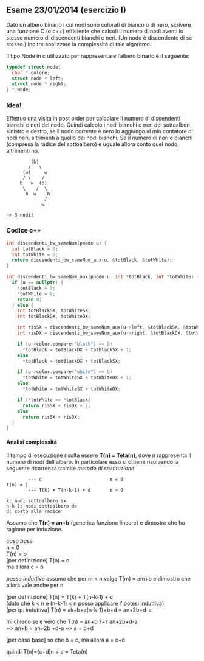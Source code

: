 ## Esame 23/01/2014 (esercizio I)

Dato un albero binario i cui nodi sono colorati di bianco o di nero, scrivere una funzione C (o c++) efficiente che calcoli il numero di nodi aventi lo stesso numero di discendenti bianchi e neri. (Un nodo è discendente di se stesso.) Inoltre analizzare la complessità di tale algoritmo.

Il tipo Node in c utilizzato per rappresentare l’albero binario è il seguente:

```c
typedef struct node{
  char * colore;
  struct node * left;
  struct node * right;
} * Node;
```

### Idea!

Effettuo una visita in post order per calcolare il numero di discendenti bianchi e neri del nodo. Quindi calcolo i nodi bianchi e neri dei sottoalberi sinistro e destro, se il nodo corrente è nero lo aggiungo al mio contatore di nodi neri, altrimenti a quello dei nodi bianchi. Se il numero di neri e bianchi (compresa la radice del sottoalbero) è uguale allora conto quel nodo, altrimenti no.

```
         (b)
        /   \
      (w)     w
      / \    /
     b   w  (b)
      \    /  \
       b  w    b
              /
             w

~> 3 nodi!
```

### Codice c++

```c++
int discendenti_bw_sameNum(pnode u) {
  int totBlack = 0;
  int totWhite = 0;
  return discendenti_bw_sameNum_aux(u, &totBlack, &totWhite);
}

int discendenti_bw_sameNum_aux(pnode u, int *totBlack, int *totWhite) {
  if (u == nullptr) {
    *totBlack = 0;
    *totWhite = 0;
    return 0;
  } else {
    int totBlackSX, totWhiteSX;
    int totBlackDX, totWhiteDX;

    int risSX = discendenti_bw_sameNum_aux(u->left, &totBlackSX, &totWhiteSX);
    int risDX = discendenti_bw_sameNum_aux(u->right, &totBlackDX, &totWhiteDX);

    if (u->color.compare("black") == 0)
      *totBlack = totBlackDX + totBlackSX + 1;
    else
      *totBlack = totBlackDX + totBlackSX;

    if (u->color.compare("white") == 0)
      *totWhite = totWhiteSX + totWhiteDX + 1;
    else
      *totWhite = totWhiteSX + totWhiteDX;

    if (*totWhite == *totBlack)
      return risSX + risDX + 1;
    else
      return risSX + risDX;
  }
}
```

#### Analisi complessità

Il tempo di esecuzione risulta essere **T(n) = Teta(n)**, dove n rappresenta il numero di nodi dell'albero. In particolare esso si ottiene risolvendo la seguente ricorrenza tramite _metodo di sostituzione_.

```
        --- c                         n = 0
T(n) = |
        --- T(k) + T(n-k-1) + d       n > 0

k: nodi sottoalbero sx
n-k-1: nodi sottoalbero dx
d: costo alla radice
```

Assumo che **T(n) = an+b** (generica funzione lineare) e dimostro che ho ragione per induzione.

_caso base_<br>
n = 0<br>
T(n) = b<br>
[per definizione] T(n) = c<br>
ma allora c = b

_passo induttivo_
assumo che per m < n valga T(m) = am+b e dimostro che allora vale anche per n

[per definizione] T(n) = T(k) + T(n-k-1) + d<br>
[dato che k < n e (n-k-1) < n posso applicare l'ipotesi induttiva]<br>
[per ip. induttiva] T(n) = ak+b+a(n-k-1)+b+d = an+2b+d-a

mi chiedo se è vero che T(n) = an+b ?=? an+2b+d-a<br>
~> an+b = an+2b +d-a ~> a = b+d

[per caso base] so che b = c, ma allora a = c+d

quindi T(n)=(c+d)n + c = Teta(n)
